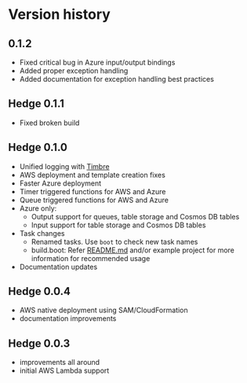 # Version history

## 0.1.2

* Fixed critical bug in Azure input/output bindings
* Added proper exception handling
* Added documentation for exception handling best practices

## Hedge 0.1.1

* Fixed broken build

## Hedge 0.1.0

* Unified logging with [Timbre](https://github.com/ptaoussanis/timbre)
* AWS deployment and template creation fixes
* Faster Azure deployment
* Timer triggered functions for AWS and Azure
* Queue triggered functions for AWS and Azure
* Azure only:
  * Output support for queues, table storage and Cosmos DB tables
  * Input support for table storage and Cosmos DB tables
* Task changes
  * Renamed tasks. Use `boot` to check new task names
  * build.boot: Refer [README.md](README.md#buildboot) and/or example project for more information for recommended usage
* Documentation updates

## Hedge 0.0.4

* AWS native deployment using SAM/CloudFormation
* documentation improvements

## Hedge 0.0.3

* improvements all around
* initial AWS Lambda support
